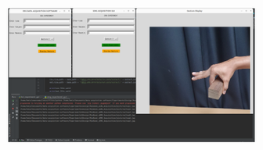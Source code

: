 ![Preview of data acquistion software](https://github.com/HumanMachineInterface/Gest-Infer/blob/main/data-acquistion-software/data%20collection.png)
